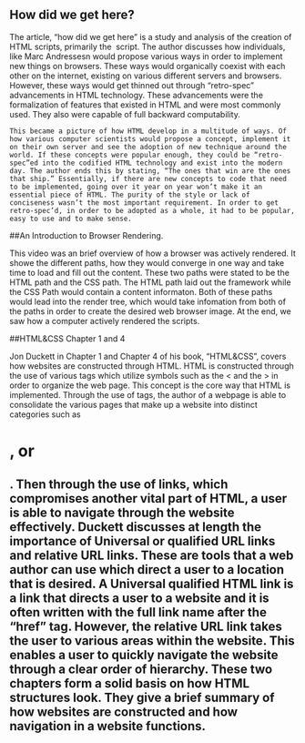 
## How did we get here? 

The article, “how did we get here” is a study and analysis of the creation of HTML scripts, primarily the <img> script. The author discusses how individuals, like Marc Andressesn would propose various ways in order to implement new things on browsers. These ways would organically coexist with each other on the internet, existing on various different servers and browsers. However, these ways would get thinned out through “retro-spec” advancements in HTML technology. These advancements were the formalization of features that existed in HTML and were most commonly used. They also were capable of full backward computability. 

	This became a picture of how HTML develop in a multitude of ways. Of how various computer scientists would propose a concept, implement it on their own server and see the adoption of new technique around the world. If these concepts were popular enough, they could be “retro-spec”ed into the codified HTML technology and exist into the modern day. The author ends this by stating, “The ones that win are the ones that ship.” Essentially, if there are new concepts to code that need to be implemented, going over it year on year won’t make it an essential piece of HTML. The purity of the style or lack of conciseness wasn’t the most important requirement. In order to get retro-spec’d, in order to be adopted as a whole, it had to be popular, easy to use and to make sense.


##An Introduction to Browser Rendering. 

This video was an brief overview of how a browser was actively rendered. It showe the different paths, how they would converge in one way and take time to load and fill out the content. These two paths were stated to be the HTML path and the CSS path. The HTML path laid out the framework while the CSS Path would contain a content informaton. Both of these paths would lead into the render tree, which would take infomation from both of the paths in order to create the desired web browser image. At the end, we saw how a computer actively rendered the scripts. 



##HTML&CSS Chapter 1 and 4

Jon Duckett in Chapter 1 and Chapter 4 of his book, “HTML&CSS”, covers how websites are constructed through HTML. HTML is constructed through the use of various tags which utilize symbols such as the < and the > in order to organize the web page. This concept is the core way that HTML is implemented. Through the use of tags, the author of a webpage is able to consolidate the various pages that make up a website into distinct categories such as <h1>, or <h2>. Then through the use of links, which compromises another vital part of HTML, a user is able to navigate through the website effectively. Duckett discusses at length the importance of Universal or qualified URL links and relative URL links. These are tools that a web author can use which direct a user to a location that is desired. A Universal qualified HTML link is a link that directs a user to a website and it is often written with the full link name after the “href” tag. However, the relative URL link takes the user to various areas within the website. This enables a user to quickly navigate the website through a clear order of hierarchy. These two chapters form a solid basis on how HTML structures look. They give a brief summary of how websites are constructed and how navigation in a website functions. 

